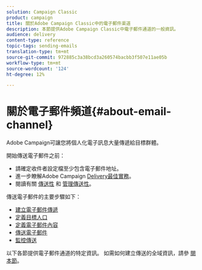 ```yaml
---
solution: Campaign Classic
product: campaign
title: 關於Adobe Campaign Classic中的電子郵件渠道
description: 本節提供Adobe Campaign Classic中電子郵件通道的一般資訊。
audience: delivery
content-type: reference
topic-tags: sending-emails
translation-type: tm+mt
source-git-commit: 972885c3a38bcd3a260574bacbb3f507e11ae05b
workflow-type: tm+mt
source-wordcount: '124'
ht-degree: 12%

---
```



# 關於電子郵件頻道{#about-email-channel}

Adobe Campaign可讓您將個人化電子訊息大量傳遞給目標群體。

開始傳送電子郵件之前：

* 請確定收件者設定檔至少包含電子郵件地址。
* 進一步瞭解Adobe Campaign [Delivery最佳實務](../../delivery/using/delivery-best-practices.md)。
* 閱讀有關 [傳送性](../../delivery/using/about-deliverability.md) 和 [管理傳送性](https://helpx.adobe.com/campaign/kb/acc-deliverability.html)。

傳送電子郵件的主要步驟如下：

* [建立電子郵件傳遞](../../delivery/using/creating-an-email-delivery.md)
* [定義目標人口](../../delivery/using/steps-defining-the-target-population.md)
* [定義電子郵件內容](../../delivery/using/defining-the-email-content.md)
* [傳送電子郵件](../../delivery/using/sending-messages.md)
* [監控傳送](../../delivery/using/monitoring-a-delivery.md)

以下各節提供電子郵件通道的特定資訊。 如需如何建立傳送的全域資訊，請參 [閱本節](../../delivery/using/steps-about-delivery-creation-steps.md)。